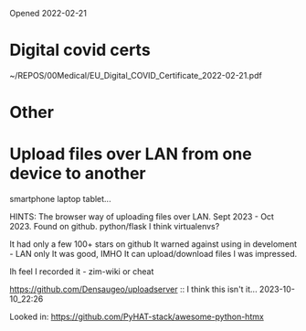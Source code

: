 Opened 2022-02-21

# Digital covid certs
~/REPOS/00Medical/EU_Digital_COVID_Certificate_2022-02-21.pdf

# Other

# Upload files over LAN from one device to another
smartphone laptop tablet...

HINTS:
The browser way of uploading files over LAN. Sept 2023 - Oct 2023.
Found on github.
python/flask I think
virtualenvs?

It had only a few 100+ stars on github
It warned against using in develoment - LAN only
It was good, IMHO
It can upload/download files
I was impressed.

Ih feel I recorded it - zim-wiki  or cheat 

https://github.com/Densaugeo/uploadserver :: I think this isn't it... 2023-10-10_22:26 

Looked in:
https://github.com/PyHAT-stack/awesome-python-htmx


